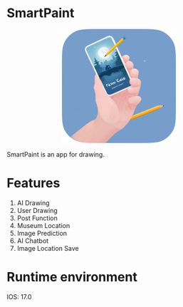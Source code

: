 # SmartPaint

<p align="center"><img src="Image/Logo.png" width="256" height="256" /></p>

SmartPaint is an app for drawing.

# Features
1. AI Drawing
2. User Drawing
3. Post Function
4. Museum Location
5. Image Prediction
6. AI Chatbot
7. Image Location Save

# Runtime environment
IOS: 17.0
